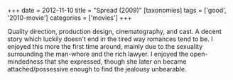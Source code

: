 +++
date = 2012-11-10
title = "Spread (2009)"
[taxonomies]
tags = ['good', '2010-movie']
categories = ['movies']
+++

Quality direction, production design, cinematography, and cast. A decent
story which luckily doesn't end in the tired way romances tend to be. I
enjoyed this more the first time around, mainly due to the sexuality
surrounding the man-whore and the rich lawyer. I enjoyed the
open-mindedness that she expressed, though she later on became
attached/possessive enough to find the jealousy unbearable.
